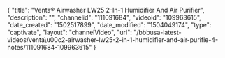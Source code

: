 {
    "title": "Venta&reg; Airwasher LW25 2-In-1 Humidifier And Air Purifier",
    "description": "",
    "channelid": "111091684",
    "videoid": "109963615",
    "date_created": "1502517899",
    "date_modified": "1504049174",
    "type": "captivate",
    "layout": "channelVideo",
    "url": "\/bbbusa-latest-videos\/venta\u00c2-airwasher-lw25-2-in-1-humidifier-and-air-purifie-4-notes\/111091684-109963615"
}